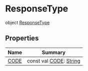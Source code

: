 # ResponseType


object [ResponseType](index.md)

## Properties

| Name | Summary |
|---|---|
| [CODE](-c-o-d-e.md) | const val [CODE](-c-o-d-e.md): [String](https://kotlinlang.org/api/latest/jvm/stdlib/kotlin/-string/index.html) |
